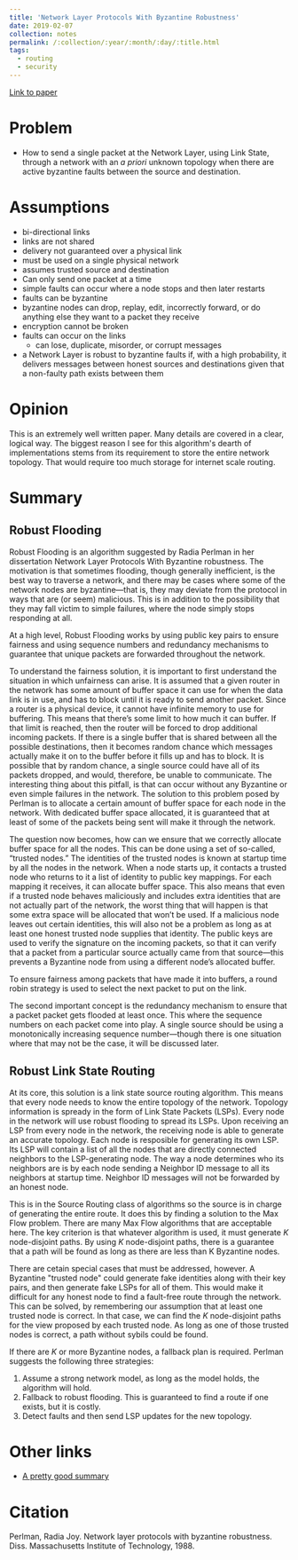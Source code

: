 ```yaml
---
title: 'Network Layer Protocols With Byzantine Robustness'
date: 2019-02-07
collection: notes
permalink: /:collection/:year/:month/:day/:title.html
tags:
  - routing
  - security
---
```


[Link to paper](https://dspace.mit.edu/bitstream/handle/1721.1/14403/20150169-MIT.pdf)

# Problem
* How to send a single packet at the Network Layer, using Link State, through a network with an _a priori_ unknown topology when there are active byzantine faults between the source and destination.

# Assumptions
* bi-directional links
* links are not shared
* delivery not guaranteed over a physical link
* must be used on a single physical network
* assumes trusted source and destination
* Can only send one packet at a time
* simple faults can occur where a node stops and then later restarts
* faults can be byzantine
* byzantine nodes can drop, replay, edit, incorrectly forward, or do anything else they want to a packet they receive
* encryption cannot be broken
* faults can occur on the links
  * can lose, duplicate, misorder, or corrupt messages
* a Network Layer is robust to byzantine faults if, with a high probability, it delivers messages between honest sources and destinations given that a non-faulty path exists between them

# Opinion
This is an extremely well written paper. Many details are covered in a clear, logical way. The biggest reason I see for this algorithm's dearth of implementations stems from its requirement to store the entire network topology. That would require too much storage for internet scale routing.

# Summary
## Robust Flooding
Robust Flooding is an algorithm suggested by Radia Perlman in her dissertation Network Layer Protocols With Byzantine robustness. The motivation is that sometimes flooding, though generally inefficient, is the best way to traverse a network, and there may be cases where some of the network nodes are byzantine—that is, they may deviate from the protocol in ways that are (or seem) malicious. This is in addition to the possibility that they may fall victim to simple failures, where the node simply stops responding at all.

At a high level, Robust Flooding works by using public key pairs to ensure fairness and using sequence numbers and redundancy mechanisms to guarantee that unique packets are forwarded throughout the network.

To understand the fairness solution, it is important to first understand the situation in which unfairness can arise. It is assumed that a given router in the network has some amount of buffer space it can use for when the data link is in use, and has to block until it is ready to send another packet. Since a router is a physical device, it cannot have infinite memory to use for buffering. This means that there’s some limit to how much it can buffer. If that limit is reached, then the router will be forced to drop additional incoming packets. If there is a single buffer that is shared between all the possible destinations, then it becomes random chance which messages actually make it on to the buffer before it fills up and has to block. It is possible that by random chance, a single source could have all of its packets dropped, and would, therefore, be unable to communicate. The interesting thing about this pitfall, is that can occur without any Byzantine or even simple failures in the network. The solution to this problem posed by Perlman is to allocate a certain amount of buffer space for each node in the network. With dedicated buffer space allocated, it is guaranteed that at least of some of the packets being sent will make it through the network.

The question now becomes, how can we ensure that we correctly allocate buffer space for all the nodes. This can be done using a set of so-called, “trusted nodes.” The identities of the trusted nodes is known at startup time by all the nodes in the network. When a node starts up, it contacts a trusted node who returns to it a list of identity to public key mappings. For each mapping it receives, it can allocate buffer space. This also means that even if a trusted node behaves maliciously and includes extra identities that are not actually part of the network, the worst thing that will happen is that some extra space will be allocated that won’t be used. If a malicious node leaves out certain identities, this will also not be a problem as long as at least one honest trusted node supplies that identity. The public keys are used to verify the signature on the incoming packets, so that it can verify that a packet from a particular source actually came from that source—this prevents a Byzantine node from using a different node’s allocated buffer.

To ensure fairness among packets that have made it into buffers, a round robin strategy is used to select the next packet to put on the link.

The second important concept is the redundancy mechanism to ensure that a packet packet gets flooded at least once. This where the sequence numbers on each packet come into play. A single source should be using a monotonically increasing sequence number—though there is one situation where that may not be the case, it will be discussed later.

## Robust Link State Routing
At its core, this solution is a link state source routing algorithm. This means that every node needs to know the entire topology of the network. Topology information is spready in the form of Link State Packets (LSPs). Every node in the network will use robust flooding to spread its LSPs. Upon receiving an LSP from every node in the network, the receiving node is able to generate an accurate topology. Each node is resposible for generating its own LSP. Its LSP will contain a list of all the nodes that are directly connected neighbors to the LSP-generating node. The way a node determines who its neighbors are is by each node sending a Neighbor ID message to all its neighbors at startup time. Neighbor ID messages will not be forwarded by an honest node.

This is in the Source Routing class of algorithms so the source is in charge of generating the entire route. It does this by finding a solution to the Max Flow problem. There are many Max Flow algorithms that are acceptable here. The key criterion is that whatever algorithm is used, it must generate _K_ node-disjoint paths. By using _K_ node-disjoint paths, there is a guarantee that a path will be found as long as there are less than K Byzantine nodes.

There are cetain special cases that must be addressed, however. A Byzantine "trusted node" could generate fake identities along with their key pairs, and then generate fake LSPs for all of them. This would make it difficult for any honest node to find a fault-free route through the network. This can be solved, by remembering our assumption that at least one trusted node is correct. In that case, we can find the _K_ node-disjoint paths for the view proposed by each trusted node. As long as one of those trusted nodes is correct, a path without sybils could be found.

If there are _K_ or more Byzantine nodes, a fallback plan is required. Perlman suggests the following three strategies:
1. Assume a strong network model, as long as the model holds, the algorithm will hold.
2. Fallback to robust flooding. This is guaranteed to find a route if one exists, but it is costly.
3. Detect faults and then send LSP updates for the new topology.


# Other links
* [A pretty good summary](https://courses.cs.washington.edu/courses/csep521/07wi/prj/matthew.pdf)

# Citation
Perlman, Radia Joy. Network layer protocols with byzantine robustness. Diss. Massachusetts Institute of Technology, 1988.
